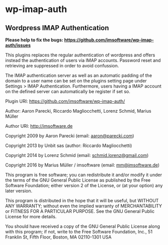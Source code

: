 # wp-imap-auth

## Wordpress IMAP Authentication

**Please help to fix the bugs: https://github.com/imsoftware/wp-imap-auth/issues**

This plugins replaces the regular authentication of wordpress and offers instead the authentication of users via IMAP accounts. Password reset and retrieving are suppressed in order to avoid confussion.

The IMAP authentication server as well as an automatic padding of the domain to a user name can be set on the plugins setting page under Settings > IMAP Authentication. Furthermore, users having a IMAP account on the defined server can automatically be register if set so.

Plugin URI: https://github.com/imsoftware/wp-imap-auth/

Author: Aaron Parecki, Riccardo Magliocchetti, Lorenz Schmid, Marius Müller

Author URI: http://imsoftware.de

Copyright 2009 by Aaron Parecki (email: aaron@parecki.com)

Copyright 2013 by Unbit sas (author: Riccardo Magliocchetti)

Copyright 2014 by Lorenz Schmid (email: schmid.lorenz@gmail.com) 

Copyright 2016 by Marius Müller / imsoftware (email: mm@imsoftware.de) 

This program is free software; you can redistribute it and/or modify
it under the terms of the GNU General Public License as published by
the Free Software Foundation; either version 2 of the License, or
(at your option) any later version.

This program is distributed in the hope that it will be useful,
but WITHOUT ANY WARRANTY; without even the implied warranty of
MERCHANTABILITY or FITNESS FOR A PARTICULAR PURPOSE.  See the
GNU General Public License for more details.

You should have received a copy of the GNU General Public License
along with this program; if not, write to the Free Software
Foundation, Inc., 51 Franklin St, Fifth Floor, Boston, MA  02110-1301  USA
